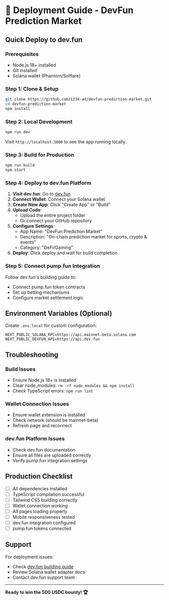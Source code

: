 # 🚀 Deployment Guide - DevFun Prediction Market

## Quick Deploy to dev.fun

### Prerequisites
- Node.js 18+ installed
- Git installed
- Solana wallet (Phantom/Solflare)

### Step 1: Clone & Setup
```bash
git clone https://github.com/1234-ad/devfun-prediction-market.git
cd devfun-prediction-market
npm install
```

### Step 2: Local Development
```bash
npm run dev
```
Visit `http://localhost:3000` to see the app running locally.

### Step 3: Build for Production
```bash
npm run build
npm start
```

### Step 4: Deploy to dev.fun Platform

1. **Visit dev.fun**: Go to [dev.fun](https://dev.fun)
2. **Connect Wallet**: Connect your Solana wallet
3. **Create New App**: Click "Create App" or "Build"
4. **Upload Code**: 
   - Upload the entire project folder
   - Or connect your GitHub repository
5. **Configure Settings**:
   - App Name: "DevFun Prediction Market"
   - Description: "On-chain prediction market for sports, crypto & events"
   - Category: "DeFi/Gaming"
6. **Deploy**: Click deploy and wait for build completion

### Step 5: Connect pump.fun Integration

Follow dev.fun's building guide to:
- Connect pump.fun token contracts
- Set up betting mechanisms
- Configure market settlement logic

## Environment Variables (Optional)

Create `.env.local` for custom configuration:
```env
NEXT_PUBLIC_SOLANA_RPC=https://api.mainnet-beta.solana.com
NEXT_PUBLIC_DEVFUN_API=https://api.dev.fun
```

## Troubleshooting

### Build Issues
- Ensure Node.js 18+ is installed
- Clear node_modules: `rm -rf node_modules && npm install`
- Check TypeScript errors: `npm run lint`

### Wallet Connection Issues
- Ensure wallet extension is installed
- Check network (should be mainnet-beta)
- Refresh page and reconnect

### dev.fun Platform Issues
- Check dev.fun documentation
- Ensure all files are uploaded correctly
- Verify pump.fun integration settings

## Production Checklist

- [ ] All dependencies installed
- [ ] TypeScript compilation successful
- [ ] Tailwind CSS building correctly
- [ ] Wallet connection working
- [ ] All pages loading properly
- [ ] Mobile responsiveness tested
- [ ] dev.fun integration configured
- [ ] pump.fun tokens connected

## Support

For deployment issues:
- Check [dev.fun building guide](https://dev.fun/docs)
- Review Solana wallet adapter docs
- Contact dev.fun support team

---

**Ready to win the 500 USDC bounty! 🏆**